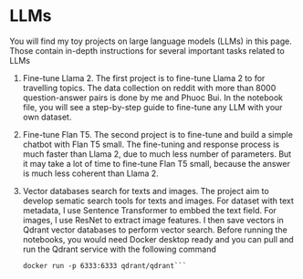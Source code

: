 # LLMs

You will find my toy projects on large language models (LLMs) in this page. Those contain in-depth instructions for several important tasks related to LLMs

1. Fine-tune Llama 2. The first project is to fine-tune Llama 2 to for travelling topics. The data collection on reddit with more than 8000 question-answer pairs is done by me and Phuoc Bui. In the notebook file, you will see a step-by-step guide to fine-tune any LLM with your own dataset.

2. Fine-tune Flan T5. The second project is to fine-tune and build a simple chatbot with Flan T5 small. The fine-tuning and response process is much faster than Llama 2, due to much less number of parameters. But it may take a lot of time to fine-tune Flan T5 small, because the answer is much less coherent than Llama 2.

3. Vector databases search for texts and images. The project aim to develop sematic search tools for texts and images. For dataset with text metadata, I use Sentence Transformer to embbed the text field. For images, I use ResNet to extract image features. I then save vectors in Qdrant vector databases to perform vector search. Before running the notebooks, you would need Docker desktop ready and you can pull and run the Qdrant service with the following command

    ```docker pull qdrant/qdrant
    docker run -p 6333:6333 qdrant/qdrant```
